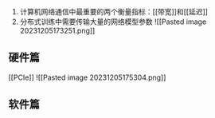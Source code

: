1. 计算机网络通信中最重要的两个衡量指标：[[带宽]]和[[延迟]]
2. 分布式训练中需要传输大量的网络模型参数
![[Pasted image 20231205173251.png]]

## 硬件篇
[[PCIe]]
![[Pasted image 20231205175304.png]]

## 软件篇